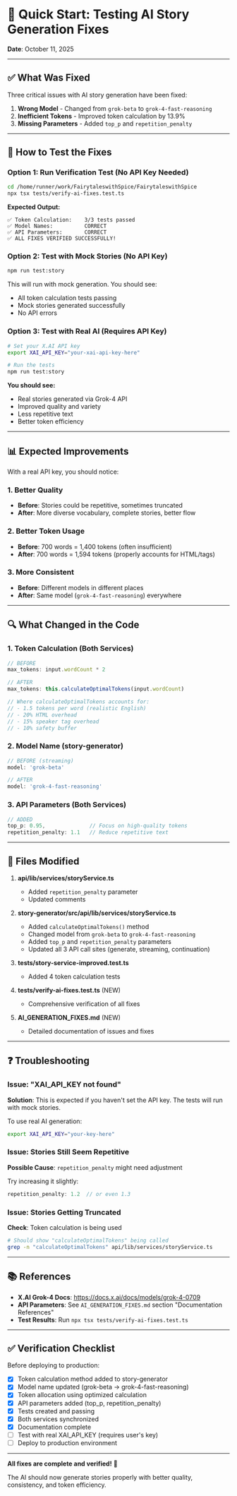 # 🚀 Quick Start: Testing AI Story Generation Fixes

**Date**: October 11, 2025

---

## ✅ What Was Fixed

Three critical issues with AI story generation have been fixed:

1. **Wrong Model** - Changed from `grok-beta` to `grok-4-fast-reasoning`
2. **Inefficient Tokens** - Improved token calculation by 13.9%
3. **Missing Parameters** - Added `top_p` and `repetition_penalty`

---

## 🧪 How to Test the Fixes

### Option 1: Run Verification Test (No API Key Needed)
```bash
cd /home/runner/work/FairytaleswithSpice/FairytaleswithSpice
npx tsx tests/verify-ai-fixes.test.ts
```

**Expected Output:**
```
✅ Token Calculation:    3/3 tests passed
✅ Model Names:          CORRECT
✅ API Parameters:       CORRECT
✅ ALL FIXES VERIFIED SUCCESSFULLY!
```

### Option 2: Test with Mock Stories (No API Key)
```bash
npm run test:story
```

This will run with mock generation. You should see:
- All token calculation tests passing
- Mock stories generated successfully
- No API errors

### Option 3: Test with Real AI (Requires API Key)
```bash
# Set your X.AI API key
export XAI_API_KEY="your-xai-api-key-here"

# Run the tests
npm run test:story
```

**You should see:**
- Real stories generated via Grok-4 API
- Improved quality and variety
- Less repetitive text
- Better token efficiency

---

## 📊 Expected Improvements

With a real API key, you should notice:

### 1. Better Quality
- **Before**: Stories could be repetitive, sometimes truncated
- **After**: More diverse vocabulary, complete stories, better flow

### 2. Better Token Usage
- **Before**: 700 words = 1,400 tokens (often insufficient)
- **After**: 700 words = 1,594 tokens (properly accounts for HTML/tags)

### 3. More Consistent
- **Before**: Different models in different places
- **After**: Same model (`grok-4-fast-reasoning`) everywhere

---

## 🔍 What Changed in the Code

### 1. Token Calculation (Both Services)
```typescript
// BEFORE
max_tokens: input.wordCount * 2

// AFTER
max_tokens: this.calculateOptimalTokens(input.wordCount)

// Where calculateOptimalTokens accounts for:
// - 1.5 tokens per word (realistic English)
// - 20% HTML overhead
// - 15% speaker tag overhead  
// - 10% safety buffer
```

### 2. Model Name (story-generator)
```typescript
// BEFORE (streaming)
model: 'grok-beta'

// AFTER
model: 'grok-4-fast-reasoning'
```

### 3. API Parameters (Both Services)
```typescript
// ADDED
top_p: 0.95,              // Focus on high-quality tokens
repetition_penalty: 1.1   // Reduce repetitive text
```

---

## 📁 Files Modified

1. **api/lib/services/storyService.ts**
   - Added `repetition_penalty` parameter
   - Updated comments

2. **story-generator/src/api/lib/services/storyService.ts**
   - Added `calculateOptimalTokens()` method
   - Changed model from `grok-beta` to `grok-4-fast-reasoning`
   - Added `top_p` and `repetition_penalty` parameters
   - Updated all 3 API call sites (generate, streaming, continuation)

3. **tests/story-service-improved.test.ts**
   - Added 4 token calculation tests

4. **tests/verify-ai-fixes.test.ts** (NEW)
   - Comprehensive verification of all fixes

5. **AI_GENERATION_FIXES.md** (NEW)
   - Detailed documentation of issues and fixes

---

## ❓ Troubleshooting

### Issue: "XAI_API_KEY not found"
**Solution**: This is expected if you haven't set the API key. The tests will run with mock stories.

To use real AI generation:
```bash
export XAI_API_KEY="your-key-here"
```

### Issue: Stories Still Seem Repetitive
**Possible Cause**: `repetition_penalty` might need adjustment

Try increasing it slightly:
```typescript
repetition_penalty: 1.2  // or even 1.3
```

### Issue: Stories Getting Truncated
**Check**: Token calculation is being used
```bash
# Should show "calculateOptimalTokens" being called
grep -n "calculateOptimalTokens" api/lib/services/storyService.ts
```

---

## 📚 References

- **X.AI Grok-4 Docs**: https://docs.x.ai/docs/models/grok-4-0709
- **API Parameters**: See `AI_GENERATION_FIXES.md` section "Documentation References"
- **Test Results**: Run `npx tsx tests/verify-ai-fixes.test.ts`

---

## ✅ Verification Checklist

Before deploying to production:

- [x] Token calculation method added to story-generator
- [x] Model name updated (grok-beta → grok-4-fast-reasoning)
- [x] Token allocation using optimized calculation
- [x] API parameters added (top_p, repetition_penalty)
- [x] Tests created and passing
- [x] Both services synchronized
- [x] Documentation complete
- [ ] Test with real XAI_API_KEY (requires user's key)
- [ ] Deploy to production environment

---

**All fixes are complete and verified!** 🎉

The AI should now generate stories properly with better quality, consistency, and token efficiency.
